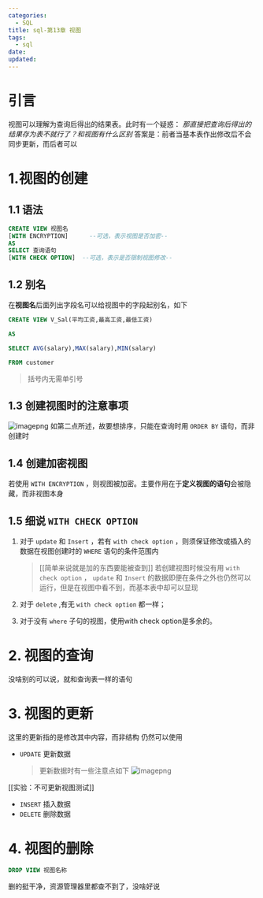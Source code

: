 ```yaml
---
categories:
  - SQL
title: sql-第13章 视图
tags:
  - sql
date:
updated:
---
```


# 引言

视图可以理解为查询后得出的结果表。此时有一个疑惑： _那直接把查询后得出的结果存为表不就行了？和视图有什么区别_ 答案是：前者当基本表作出修改后不会同步更新，而后者可以

# 1.视图的创建

## 1.1 语法

```sql
CREATE VIEW 视图名
[WITH ENCRYPTION]      --可选，表示视图是否加密--
AS
SELECT 查询语句
[WITH CHECK OPTION]  --可选，表示是否限制视图修改--
```

## 1.2 别名

在**视图名**后面列出字段名可以给视图中的字段起别名，如下

```sql
CREATE VIEW V_Sal(平均工资,最高工资,最低工资)

AS

SELECT AVG(salary),MAX(salary),MIN(salary)

FROM customer
```

> 括号内无需单引号

## 1.3 创建视图时的注意事项

![imagepng](https://leaves520-1326362500.cos.ap-nanjing.myqcloud.com/20240516202807.png) 如第二点所述，故要想排序，只能在查询时用 `ORDER BY` 语句，而非创建时

## 1.4 创建加密视图

若使用 `WITH ENCRYPTION` ，则视图被加密。主要作用在于**定义视图的语句**会被隐藏，而非视图本身

## 1.5 细说 `WITH CHECK OPTION`

1. 对于 `update` 和 `Insert` ，若有 `with check option` ，则须保证修改或插入的数据在视图创建时的 `WHERE` 语句的条件范围内
    
    > [[简单来说就是加的东西要能被查到]] 若创建视图时候没有用 `with check option` ， `update` 和 `Insert` 的数据即便在条件之外也仍然可以运行，但是在视图中看不到，而基本表中却可以显现
    
2. 对于 `delete` ,有无 `with check option` 都一样；
    
3. 对于没有 `where` 子句的视图，使用with check option是多余的。
    

# 2. 视图的查询

没啥别的可以说，就和查询表一样的语句

# 3. 视图的更新

这里的更新指的是修改其中内容，而非结构 仍然可以使用

- `UPDATE` 更新数据
    
    > 更新数据时有一些注意点如下 ![imagepng](https://leaves520-1326362500.cos.ap-nanjing.myqcloud.com/20240516211612.png)
    

[[实验：不可更新视图测试]]

- `INSERT` 插入数据
- `DELETE` 删除数据

# 4. 视图的删除

```sql
DROP VIEW 视图名称
```

删的挺干净，资源管理器里都查不到了，没啥好说